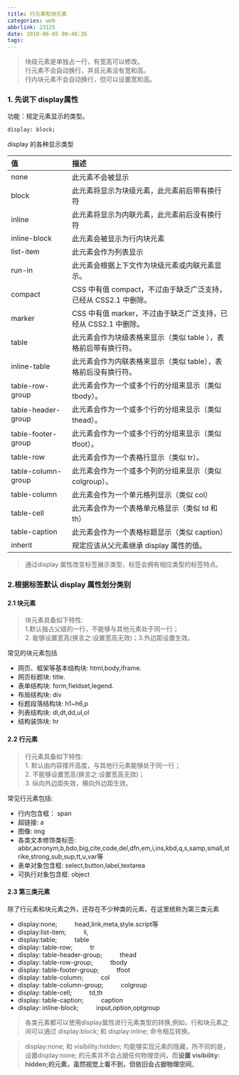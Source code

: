 ```yaml
---
title: 行元素和块元素
categories: web
abbrlink: 23125
date: 2018-06-05 00:48:26
tags:
---
```

> 块级元素是单独占一行，有宽高可以修改。<br>行元素不会自动换行，并且元素没有宽和高。<br>行内块元素不会自动换行，但可以设置宽和高。

<!--more-->
### 1. 先说下 display属性
功能：规定元素显示的类型。<br>
```sh
display: block;
```
display 的各种显示类型

| 值| 描述 |
|:--|:---|
| none |  此元素不会被显示 |
| block | 此元素将显示为块级元素，此元素前后带有换行符 |
| inline | 此元素将显示为内联元素，此元素前后没有换行符 |
| inline-block | 此元素会被显示为行内块元素 |
| list-item | 此元素会作为列表显示 |
| run-in	| 此元素会根据上下文作为块级元素或内联元素显示。 |
| compact |	CSS 中有值 compact，不过由于缺乏广泛支持，已经从 CSS2.1 中删除。 |
| marker |	CSS 中有值 marker，不过由于缺乏广泛支持，已经从 CSS2.1 中删除。 |
| table |	此元素会作为块级表格来显示（类似 table ），表格前后带有换行符。 |
| inline-table |	此元素会作为内联表格来显示（类似 table），表格前后没有换行符。 |
| table-row-group | 此元素会作为一个或多个行的分组来显示（类似 tbody）。 |
| table-header-group | 此元素会作为一个或多个行的分组来显示（类似 thead）。 |
| table-footer-group |	此元素会作为一个或多个行的分组来显示（类似 tfoot）。 |
| table-row	 | 此元素会作为一个表格行显示（类似 tr）。 |
| table-column-group | 此元素会作为一个或多个列的分组来显示（类似 colgroup）。 |
| table-column	| 此元素会作为一个单元格列显示（类似 col） |
| table-cell	| 此元素会作为一个表格单元格显示（类似 td 和 th） |
| table-caption	| 此元素会作为一个表格标题显示（类似 caption） |
| inherit |	规定应该从父元素继承 display 属性的值。 |

> 通过display 属性改变标签展示类型，标签会拥有相应类型的标签特点。

### 2.根据标签默认 display 属性划分类别
#### 2.1 块元素
> 块元素具备如下特性: <br>1.默认独占父级的一行，不能够与其他元素处于同一行；<br>2. 能够设置宽高(换言之:设置宽高无效)；3.外边距设置生效。

常见的块元素包括
* 网页、框架等基本结构块: html,body,iframe.
* 网页标题块: title.
* 表单结构块: form,fieldset,legend.
* 布局结构块: div
* 标题段落结构块: h1~h6,p
* 列表结构块: dl,dt,dd,ul,ol
* 结构装饰块: hr

#### 2.2 行元素
> 行元素具备如下特性:<br>1. 默认由内容撑开高度，与其他行元素能够处于同一行；<br>2. 不能够设置宽高(换言之:设置宽高无效)；<br>3. 纵向外边距失效，横向外边距生效。 

常见行元素包括:
* 行内包含框： span
* 超链接: a
* 图像: img
* 各类文本修饰类标签: abbr,acronym,b,bdo,big,cite,code,del,dfn,em,i,ins,kbd,q,s,samp,small,strike,strong,sub,sup,tt,u,var等
* 表单对象包含框: select,button,label,textarea
* 可执行对象包含框: object

#### 2.3 第三类元素
除了行元素和块元素之外，还存在不少种类的元素，在这里统称为第三类元素
* display:none;        &nbsp;&nbsp;&nbsp;&nbsp;&nbsp;&nbsp;&nbsp;&nbsp;       head,link,meta,style.script等
* display:list-item;   &nbsp;&nbsp;&nbsp;&nbsp;&nbsp;&nbsp;&nbsp;&nbsp;        li,
* display:table; &nbsp;&nbsp;&nbsp;&nbsp;&nbsp;&nbsp;&nbsp;&nbsp;        table
* display: table-row; &nbsp;&nbsp;&nbsp;&nbsp;&nbsp;&nbsp;&nbsp;&nbsp;    tr
* display: table-header-group; &nbsp;&nbsp;&nbsp;&nbsp;&nbsp;&nbsp;&nbsp;&nbsp;     thead
* display: table-row-group;  &nbsp;&nbsp;&nbsp;&nbsp;&nbsp;&nbsp;&nbsp;&nbsp;    tbody
* display: table-footer-group; &nbsp;&nbsp;&nbsp;&nbsp;&nbsp;&nbsp;&nbsp;&nbsp;   tfoot
* display: table-column;  &nbsp;&nbsp;&nbsp;&nbsp;&nbsp;&nbsp;&nbsp;&nbsp;    col
* display: table-column-group; &nbsp;&nbsp;&nbsp;&nbsp;&nbsp;&nbsp;&nbsp;&nbsp;    colgroup
* display: table-cell; &nbsp;&nbsp;&nbsp;&nbsp;&nbsp;&nbsp;&nbsp;&nbsp;     td,th
* display: table-caption; &nbsp;&nbsp;&nbsp;&nbsp;&nbsp;&nbsp;&nbsp;&nbsp;     caption
* display: inline-block;  &nbsp;&nbsp;&nbsp;&nbsp;&nbsp;&nbsp;&nbsp;&nbsp;     input,option,optgroup


>各类元素都可以使用display属性进行元素类型的转换,例如，行和块元素之间可以通过 display:block; 和 display:inline; 命令相互转换。

> display:none;  和 visibility:hidden; 均能够实现元素的隐藏，所不同的是，设置display:none; 的元素并不会占据任何物理空间，而<b>设置 visibility: hidden;的元素，虽然视觉上看不到，但依旧会占据物理空间</b>。


